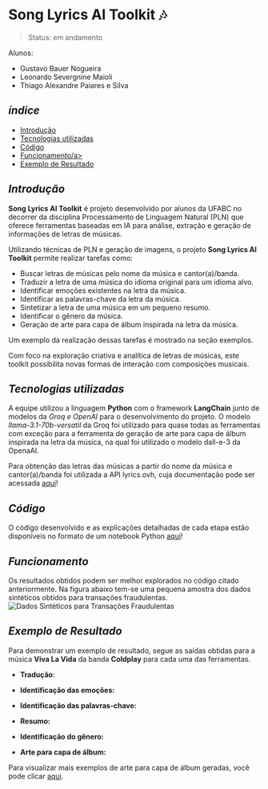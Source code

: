 # Song Lyrics AI Toolkit 🎶
> Status: em andamento

Alunos:
*   Gustavo Bauer Nogueira
*   Leonardo Severgnine Maioli
*   Thiago Alexandre Paiares e Silva

## _índice_

- <a href="#intro">Introdução</a>
- <a href="#tecnologias-utilizadas">Tecnologias utilizadas</a>
- <a href="#codigo">Código</a>
- <a href="#funcionamento">Funcionamento/a>
- <a href="#exemplo">Exemplo de Resultado</a>

## _Introdução_

**Song Lyrics AI Toolkit** é projeto desenvolvido por alunos da UFABC no decorrer da disciplina Processamento de Linguagem Natural (PLN) que oferece ferramentas baseadas em IA para análise, extração e geração de informações de letras de músicas. 

Utilizando técnicas de PLN e geração de imagens, o projeto **Song Lyrics AI Toolkit** permite realizar tarefas como:

- Buscar letras de músicas pelo nome da música e cantor(a)/banda.
- Traduzir a letra de uma música do idioma original para um idioma alvo.
- Identificar emoções existentes na letra da música.
- Identificar as palavras-chave da letra da música.
- Sintetizar a letra de uma música em um pequeno resumo.
- Identificar o gênero da música.
- Geração de arte para capa de álbum inspirada na letra da música.

Um exemplo da realização dessas tarefas é mostrado na seção exemplos.

Com foco na exploração criativa e analítica de letras de músicas, este toolkit possibilita novas formas de interação com composições musicais.

## _Tecnologias utilizadas_

A equipe utilizou a linguagem **Python** com o framework **LangChain** junto de modelos da **Groq* e *OpenAI** para o desenvolvimento do projeto. O modelo _*llama-3.1-70b-versatil*_ da Groq foi utilizado para quase todas as ferramentas com exceção para a ferramenta de geração de arte para capa de álbum inspirada na letra da música, na qual foi utilizado o modelo dall-e-3 da OpenaAI.

Para obtenção das letras das músicas a partir do nome da música e cantor(a)/banda foi utilizada a API lyrics.ovh, cuja documentação pode ser acessada [aqui](lyricsovh.docs.apiary.io)!

## _Código_

O código desenvolvido e as explicações detalhadas de cada etapa estão disponíveis no formato de um notebook Python [aqui]()!

## _Funcionamento_

Os resultados obtidos podem ser melhor explorados no código citado anteriormente. Na figura abaixo tem-se uma pequena amostra dos dados sintéticos obtidos para transações fraudulentas.
![Dados Sintéticos para Transações Fraudulentas](images/synthetic_data_example.png)

## _Exemplo de Resultado_

Para demonstrar um exemplo de resultado, segue as saídas obtidas para a música **Viva La Vida** da banda **Coldplay** para cada uma das ferramentas.

- **Tradução**:
  
- **Identificação das emoções:**
  
- **Identificação das palavras-chave:**
  
- **Resumo:**
  
- **Identificação do gênero:**
  
- **Arte para capa de álbum:**

Para visualizar mais exemplos de arte para capa de álbum geradas, você pode clicar [aqui]().



